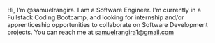 Hi, I’m @samuelrangira. 
I am a Software Engineer.
I'm currently in a Fullstack Coding Bootcamp,
and looking for internship and/or apprenticeship opportunities to collaborate on Software Development projects.
You can reach me at samuelrangira1@gmail.com

<!---
samuelrangira/samuelrangira is a ✨ special ✨ repository because its `README.md` (this file) appears on your GitHub profile.
You can click the Preview link to take a look at your changes.
--->
